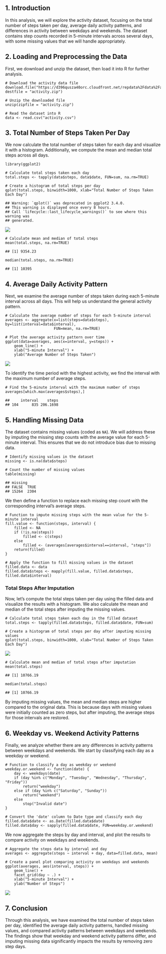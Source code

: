 ## 1. Introduction

In this analysis, we will explore the activity dataset, focusing on the
total number of steps taken per day, average daily activity patterns,
and differences in activity between weekdays and weekends. The dataset
contains step counts recorded in 5-minute intervals across several days,
with some missing values that we will handle appropriately.

## 2. Loading and Preprocessing the Data

First, we download and unzip the dataset, then load it into R for
further analysis.

    # Download the activity data file
    download.file("https://d396qusza40orc.cloudfront.net/repdata%2Fdata%2Factivity.zip", destfile = "activity.zip")

    # Unzip the downloaded file
    unzip(zipfile = "activity.zip")

    # Read the dataset into R
    data <- read.csv("activity.csv")

## 3. Total Number of Steps Taken Per Day

We now calculate the total number of steps taken for each day and
visualize it with a histogram. Additionally, we compute the mean and
median total steps across all days.

    library(ggplot2)

    # Calculate total steps taken each day
    total.steps <- tapply(data$steps, data$date, FUN=sum, na.rm=TRUE)

    # Create a histogram of total steps per day
    qplot(total.steps, binwidth=1000, xlab="Total Number of Steps Taken Each Day")

    ## Warning: `qplot()` was deprecated in ggplot2 3.4.0.
    ## This warning is displayed once every 8 hours.
    ## Call `lifecycle::last_lifecycle_warnings()` to see where this warning was
    ## generated.

![](reproducible_rsearch_A1_files/figure-markdown_strict/unnamed-chunk-1-1.png)

    # Calculate mean and median of total steps
    mean(total.steps, na.rm=TRUE)

    ## [1] 9354.23

    median(total.steps, na.rm=TRUE)

    ## [1] 10395

## 4. Average Daily Activity Pattern

Next, we examine the average number of steps taken during each 5-minute
interval across all days. This will help us understand the general
activity pattern.

    # Calculate the average number of steps for each 5-minute interval
    averages <- aggregate(x=list(steps=data$steps), by=list(interval=data$interval),
                          FUN=mean, na.rm=TRUE)

    # Plot the average activity pattern over time
    ggplot(data=averages, aes(x=interval, y=steps)) +
        geom_line() +
        xlab("5-minute Interval") +
        ylab("Average Number of Steps Taken")

![](reproducible_rsearch_A1_files/figure-markdown_strict/unnamed-chunk-2-1.png)

To identify the time period with the highest activity, we find the
interval with the maximum number of average steps.

    # Find the 5-minute interval with the maximum number of steps
    averages[which.max(averages$steps),]

    ##     interval    steps
    ## 104      835 206.1698

## 5. Handling Missing Data

The dataset contains missing values (coded as `NA`). We will address
these by imputing the missing step counts with the average value for
each 5-minute interval. This ensures that we do not introduce bias due
to missing data.

    # Identify missing values in the dataset
    missing <- is.na(data$steps)

    # Count the number of missing values
    table(missing)

    ## missing
    ## FALSE  TRUE 
    ## 15264  2304

We then define a function to replace each missing step count with the
corresponding interval’s average steps.

    # Function to impute missing steps with the mean value for the 5-minute interval
    fill.value <- function(steps, interval) {
        filled <- NA
        if (!is.na(steps))
            filled <- c(steps)
        else
            filled <- (averages[averages$interval==interval, "steps"])
        return(filled)
    }

    # Apply the function to fill missing values in the dataset
    filled.data <- data
    filled.data$steps <- mapply(fill.value, filled.data$steps, filled.data$interval)

### Total Steps After Imputation

Now, let’s compute the total steps taken per day using the filled data
and visualize the results with a histogram. We also calculate the mean
and median of the total steps after imputing the missing values.

    # Calculate total steps taken each day in the filled dataset
    total.steps <- tapply(filled.data$steps, filled.data$date, FUN=sum)

    # Create a histogram of total steps per day after imputing missing values
    qplot(total.steps, binwidth=1000, xlab="Total Number of Steps Taken Each Day")

![](reproducible_rsearch_A1_files/figure-markdown_strict/unnamed-chunk-5-1.png)

    # Calculate mean and median of total steps after imputation
    mean(total.steps)

    ## [1] 10766.19

    median(total.steps)

    ## [1] 10766.19

By imputing missing values, the mean and median steps are higher
compared to the original data. This is because days with missing values
were initially counted as zero steps, but after imputing, the average
steps for those intervals are restored.

## 6. Weekday vs. Weekend Activity Patterns

Finally, we analyze whether there are any differences in activity
patterns between weekdays and weekends. We start by classifying each day
as a weekday or weekend.

    # Function to classify a day as weekday or weekend
    weekday.or.weekend <- function(date) {
        day <- weekdays(date)
        if (day %in% c("Monday", "Tuesday", "Wednesday", "Thursday", "Friday"))
            return("weekday")
        else if (day %in% c("Saturday", "Sunday"))
            return("weekend")
        else
            stop("Invalid date")
    }

    # Convert the 'date' column to Date type and classify each day
    filled.data$date <- as.Date(filled.data$date)
    filled.data$day <- sapply(filled.data$date, FUN=weekday.or.weekend)

We now aggregate the steps by day and interval, and plot the results to
compare activity on weekdays and weekends.

    # Aggregate the steps data by interval and day
    averages <- aggregate(steps ~ interval + day, data=filled.data, mean)

    # Create a panel plot comparing activity on weekdays and weekends
    ggplot(averages, aes(interval, steps)) + 
        geom_line() + 
        facet_grid(day ~ .) +
        xlab("5-minute Interval") + 
        ylab("Number of Steps")

![](reproducible_rsearch_A1_files/figure-markdown_strict/unnamed-chunk-7-1.png)

## 7. Conclusion

Through this analysis, we have examined the total number of steps taken
per day, identified the average daily activity patterns, handled missing
values, and compared activity patterns between weekdays and weekends.
The findings show that weekday and weekend activity patterns differ, and
imputing missing data significantly impacts the results by removing zero
step days.
